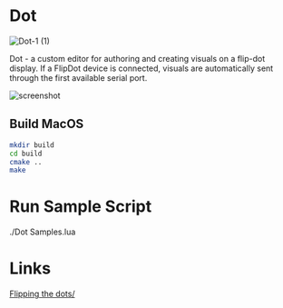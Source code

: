 Dot
==========

![Dot-1 (1)](https://github.com/user-attachments/assets/c1287b38-622f-4780-8c75-299f4b0ceaf6)

Dot - a custom editor for authoring and creating visuals on a flip-dot display.
If a FlipDot device is connected, visuals are automatically sent through the first available serial port.

![screenshot](http://andbc.co/media/FlipDot-1.png)

## Build MacOS

```bash
mkdir build
cd build
cmake ..
make
```

# Run Sample Script

./Dot Samples.lua

Links
========== 

[Flipping the dots/](https://www.andbc.co/work/flipping_the_dots)

